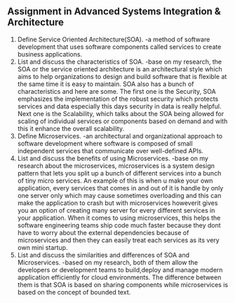 ## Assignment in Advanced Systems Integration & Architecture
1. Define Service Oriented Architecture(SOA).
-a method of software development that uses software components called services to create business applications.
2. List and discuss the characteristics of SOA.
-base on my research, the SOA or the service oriented architecture is an architectural style which aims to help organizations to design and build software that is flexible at the same time it is easy to maintain. SOA also has a bunch of characteristics and here are some. The first one is the Security, SOA emphasizes the implementation of the robust security which protects services and data especially this days security in data is really helpful. Next one is the Scalability, which talks about the SOA being allowed for scaling of individual services or components based on demand and with this it enhance the overall scalability.
3. Define Microservices.
-an architectural and organizational approach to software development where software is composed of small independent services that communicate over well-defined APIs.
4. List and discuss the benefits of using Microservices.
-base on my research about the microservices, microservices is a system design pattern that lets you split up a bunch of different services into a bunch of tiny micro services. An example of this is when u make your own application, every services that comes in and out of it is handle by only one server only which may cause sometimes overloading and this can make the application to crash but with microservices howeverit gives you an option of creating many server for every different services in your application. When it comes to using microservices, this helps the software engineering teams ship code much faster because they dont have to worry about the external dependencies because of microservices and then they can easily treat each services as its very own mini startup.
5. List and discuss the similarities and differences of SOA and Microservices.
-based on my research, both of them allow the developers or development teams to build,deploy and manage modern application efficiently for cloud environments. The difference between them is that SOA is based on sharing components while microservices is based on the concept of bounded text.